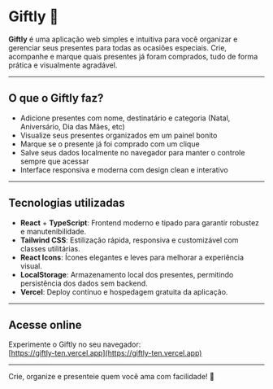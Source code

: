 # Giftly 🎁

**Giftly** é uma aplicação web simples e intuitiva para você organizar e gerenciar seus presentes para todas as ocasiões especiais. Crie, acompanhe e marque quais presentes já foram comprados, tudo de forma prática e visualmente agradável.

---

## O que o Giftly faz?

- Adicione presentes com nome, destinatário e categoria (Natal, Aniversário, Dia das Mães, etc)
- Visualize seus presentes organizados em um painel bonito
- Marque se o presente já foi comprado com um clique
- Salve seus dados localmente no navegador para manter o controle sempre que acessar
- Interface responsiva e moderna com design clean e interativo

---

## Tecnologias utilizadas

- **React** + **TypeScript**: Frontend moderno e tipado para garantir robustez e manutenibilidade.
- **Tailwind CSS**: Estilização rápida, responsiva e customizável com classes utilitárias.
- **React Icons**: Ícones elegantes e leves para melhorar a experiência visual.
- **LocalStorage**: Armazenamento local dos presentes, permitindo persistência dos dados sem backend.
- **Vercel**: Deploy contínuo e hospedagem gratuita da aplicação.

---

## Acesse online

Experimente o Giftly no seu navegador:  
[https://giftly-ten.vercel.app](https://giftly-ten.vercel.app)

---

Crie, organize e presenteie quem você ama com facilidade! 🎉

 
 
